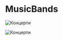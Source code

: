 # MusicBands

![Концерти]([https://katev.eu/images/WinnerWhenBuy9.png](https://raw.githubusercontent.com/Amaranthin/MusicBands-Demo-EntityFramework-/master/Screenshots/Concerts.PNG))

![Концерти]([https://katev.eu/images/WinnerWhenBuy9.png](https://raw.githubusercontent.com/Amaranthin/MusicBands-Demo-EntityFramework-/master/Screenshots/NewConcert.PNG))
